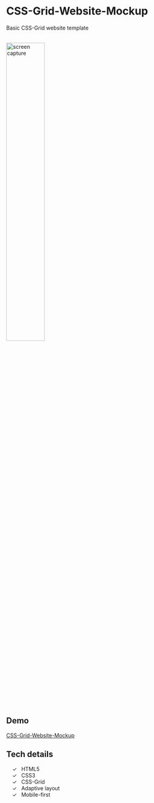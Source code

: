 # CSS-Grid-Website-Mockup

Basic CSS-Grid website template

<br>
<img width="45%" alt="screen capture" src="../master/assets/img/captureweb.jpeg">

## Demo
[CSS-Grid-Website-Mockup]

## Tech details

&nbsp;&nbsp;&nbsp;&nbsp;&check;&nbsp;&nbsp; HTML5<br>
&nbsp;&nbsp;&nbsp;&nbsp;&check;&nbsp;&nbsp; CSS3<br>
&nbsp;&nbsp;&nbsp;&nbsp;&check;&nbsp;&nbsp; CSS-Grid<br>
&nbsp;&nbsp;&nbsp;&nbsp;&check;&nbsp;&nbsp; Adaptive layout<br>
&nbsp;&nbsp;&nbsp;&nbsp;&check;&nbsp;&nbsp; Mobile-first<br>

<br><br> 
  

   [CSS-Grid-Website-Mockup]: <https://alenagm.github.io/CSS-Grid-Website-Mockup/>
